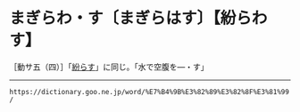 # まぎらわ・す〔まぎらはす〕【紛らわす】

［動サ五（四）］「[紛らす](まぎらす（紛らす）)」に同じ。「水で空腹を―・す」

---
`https://dictionary.goo.ne.jp/word/%E7%B4%9B%E3%82%89%E3%82%8F%E3%81%99/`